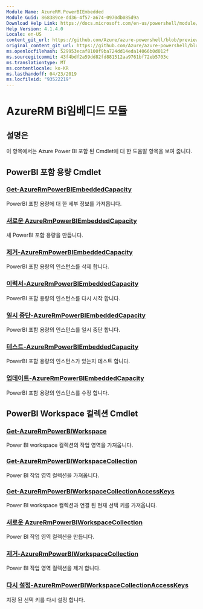 ```yaml
---
Module Name: AzureRM.PowerBIEmbedded
Module Guid: 868389ce-dd36-4f57-a674-0970db085d9a
Download Help Link: https://docs.microsoft.com/en-us/powershell/module/azurerm.powerbiembedded
Help Version: 4.1.4.0
Locale: en-US
content_git_url: https://github.com/Azure/azure-powershell/blob/preview/src/ResourceManager/PowerBIEmbedded/Commands.Management.PowerBIEmbedded/help/AzureRM.PowerBIEmbedded.md
original_content_git_url: https://github.com/Azure/azure-powershell/blob/preview/src/ResourceManager/PowerBIEmbedded/Commands.Management.PowerBIEmbedded/help/AzureRM.PowerBIEmbedded.md
ms.openlocfilehash: 529953ecaf8100f9ba724dd14eda14066b0d012f
ms.sourcegitcommit: 43f4bdf2a59dd82fd881512aa9761bf72eb5703c
ms.translationtype: MT
ms.contentlocale: ko-KR
ms.lasthandoff: 04/23/2019
ms.locfileid: "93522219"
---
```

# AzureRM Bi임베디드 모듈
## 설명은
이 항목에서는 Azure Power BI 포함 된 Cmdlet에 대 한 도움말 항목을 보여 줍니다.

## PowerBI 포함 용량 Cmdlet
### [Get-AzureRmPowerBIEmbeddedCapacity](Get-AzureRmPowerBIEmbeddedCapacity.md)
PowerBI 포함 용량에 대 한 세부 정보를 가져옵니다.

### [새로운 AzureRmPowerBIEmbeddedCapacity](New-AzureRmPowerBIEmbeddedCapacity.md)
새 PowerBI 포함 용량을 만듭니다.

### [제거-AzureRmPowerBIEmbeddedCapacity](Remove-AzureRmPowerBIEmbeddedCapacity.md)
PowerBI 포함 용량의 인스턴스를 삭제 합니다.

### [이력서-AzureRmPowerBIEmbeddedCapacity](Resume-AzureRmPowerBIEmbeddedCapacity.md)
PowerBI 포함 용량의 인스턴스를 다시 시작 합니다.

### [일시 중단-AzureRmPowerBIEmbeddedCapacity](Suspend-AzureRmPowerBIEmbeddedCapacity.md)
PowerBI 포함 용량의 인스턴스를 일시 중단 합니다.

### [테스트-AzureRmPowerBIEmbeddedCapacity](Test-AzureRmPowerBIEmbeddedCapacity.md)
PowerBI 포함 용량의 인스턴스가 있는지 테스트 합니다.

### [업데이트-AzureRmPowerBIEmbeddedCapacity](Update-AzureRmPowerBIEmbeddedCapacity.md)
PowerBI 포함 용량의 인스턴스를 수정 합니다.


## PowerBI Workspace 컬렉션 Cmdlet
### [Get-AzureRmPowerBIWorkspace](Get-AzureRmPowerBIWorkspace.md)
Power BI workspace 컬렉션의 작업 영역을 가져옵니다.

### [Get-AzureRmPowerBIWorkspaceCollection](Get-AzureRmPowerBIWorkspaceCollection.md)
Power BI 작업 영역 컬렉션을 가져옵니다.

### [Get-AzureRmPowerBIWorkspaceCollectionAccessKeys](Get-AzureRmPowerBIWorkspaceCollectionAccessKeys.md)
Power BI workspace 컬렉션과 연결 된 현재 선택 키를 가져옵니다.

### [새로운 AzureRmPowerBIWorkspaceCollection](New-AzureRmPowerBIWorkspaceCollection.md)
Power BI 작업 영역 컬렉션을 만듭니다.

### [제거-AzureRmPowerBIWorkspaceCollection](Remove-AzureRmPowerBIWorkspaceCollection.md)
Power BI 작업 영역 컬렉션을 제거 합니다.

### [다시 설정-AzureRmPowerBIWorkspaceCollectionAccessKeys](Reset-AzureRmPowerBIWorkspaceCollectionAccessKeys.md)
지정 된 선택 키를 다시 설정 합니다.

